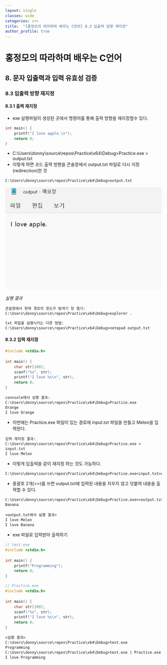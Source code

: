 ```yaml
---
layout: single
classes: wide
categories: c++
title:  "[홍정모의 따라하며 배우는 C언어] 8.3 입출력 방향 재지정"
author_profile: true
---
```


# 홍정모의 따라하며 배우는 C언어
## 8. 문자 입출력과 입력 유효성 검증
### 8.3 입출력 방향 재지정
#### 8.3.1 출력 재지정
- exe 실행파일이 생성된 곳에서 명령어를 통해 출력 방향을 재지정할수 있다.

```c
int main() {
	printf("I love apple.\n");
	return 0;
}
```

- C:\Users\donny\source\repos\Practice\x64\Debug>Practice.exe > output.txt
- 이렇게 하면 코드 출력 방향을 콘솔창에서 output.txt 파일로 다시 지정(redirection)한 것

```
C:\Users\donny\source\repos\Practice\x64\Debug>output.txt
```   

![image](/assets/images/tbc/8.3.1.jpg)

*실행 결과*

```
콘솔창에서 현재 경로의 윈도우 탐색기 창 열기:
C:\Users\donny\source\repos\Practice\x64\Debug>explorer .
```

```
txt 파일을 실행시키는 다른 방법: 
C:\Users\donny\source\repos\Practice\x64\Debug>notepad output.txt
```

#### 8.3.2 입력 재지정
```c
#include <stdio.h>

int main() {
	char str[100];
	scanf("%s", str);
	printf("I love %s\n", str);
	return 0;
}
```

```
connsole에서 실행 결과:
C:\Users\donny\source\repos\Practice\x64\Debug>Practice.exe
Orange
I love Orange
```

- 이번에는 Practice.exe 파일이 있는 경로에 input.txt 파일을 만들고 Melon을 입력한다.


```
입력 재지정 결과:
C:\Users\donny\source\repos\Practice\x64\Debug>Practice.exe < input.txt
I love Melon
```

- 이렇게 입출력을 같이 재지정 하는 것도 가능하다.


```
C:\Users\donny\source\repos\Practice\x64\Debug>Practice.exe<input.txt>output.txt
```

- 중괄호 2개(>>)를 쓰면 output.txt에 입력된 내용을 지우지 않고 덧붙여 내용을 출력할 수 있다.


```
C:\Users\donny\source\repos\Practice\x64\Debug>Practice.exe>>output.txt
Banana

<output.txt에서 싫행 결과>
I love Melon
I love Banana
```

- exe 파일로 입력받아 출력하기


```c
// test.exe
#include <stdio.h>

int main() {
	printf("Programming");
	return 0;
}
```

```c
// Practice.exe
#include <stdio.h>

int main() {
	char str[100];
	scanf("%s", str);
	printf("I love %s\n", str);
	return 0;
}
```

```
<실행 결과>
C:\Users\donny\source\repos\Practice\x64\Debug>test.exe
Programming
C:\Users\donny\source\repos\Practice\x64\Debug>test.exe | Practice.exe
I love Programming
```

